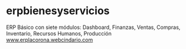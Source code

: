 # erpbienesyservicios

ERP Básico con siete módulos: Dashboard, Finanzas, Ventas, Compras, Inventario, Recursos Humanos, Producción
www.erplacorona.webcindario.com
